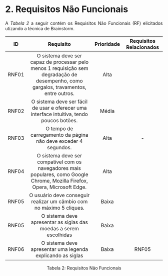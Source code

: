 # 2. Requisitos Não Funcionais

<p align="justify">A <i>Tabela 2</i> a seguir contém os Requisitos Não Funcionais (RF) elicitados utizando a técnica de Brainstorm.</p>

| ID   |                                 Requisito                                 | Prioridade | Requisitos Relacionados |
| :--: | :-----------------------------------------------------------------------: | :--------: | :---------: |
| RNF01 |     O sistema deve ser capaz de processar pelo menos 1 requisição sem degradação de desempenho, como gargalos, travamentos, entre outros.       |  Alta     |          |
| RNF02 |     O sistema deve ser fácil de usar e oferecer uma interface intuitiva, tendo poucos botões.                 |  Média      |             |
| RNF03 |     O tempo de carregamento da página não deve exceder 4 segundos.                       |  Alta    |     -       |
| RNF04 |     O sistema deve ser compatível com os navegadores mais populares, como Google Chrome, Mozilla Firefox, Opera, Microsoft Edge.                             |      Alta     |             |
| RNF05 |     O usuário deve conseguir realizar um câmbio com no máximo 5 cliques.           |      Baixa     |             |
| RNF05 |     O sistema deve apresentar as siglas das moedas a serem escolhidas          |      Baixa     |             |
| RNF06 |     O sistema deve apresentar uma legenda explicando as siglas      |      Baixa     |      RNF05       |

<div style="text-align: center">
<p>Tabela 2: Requisitos Não Funcionais</p>
</div>
